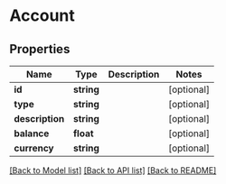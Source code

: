 # Account

## Properties
Name | Type | Description | Notes
------------ | ------------- | ------------- | -------------
**id** | **string** |  | [optional] 
**type** | **string** |  | [optional] 
**description** | **string** |  | [optional] 
**balance** | **float** |  | [optional] 
**currency** | **string** |  | [optional] 

[[Back to Model list]](../README.md#documentation-for-models) [[Back to API list]](../README.md#documentation-for-api-endpoints) [[Back to README]](../README.md)


